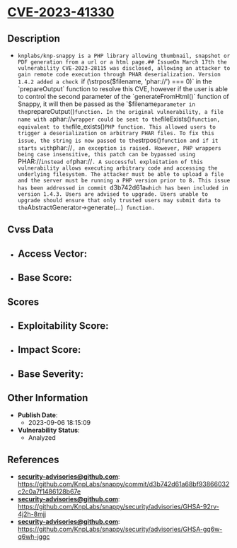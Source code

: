
# [CVE-2023-41330](https://cve.mitre.org/cgi-bin/cvename.cgi?name=CVE-2023-41330)

## Description

- `knplabs/knp-snappy is a PHP library allowing thumbnail, snapshot or PDF generation from a url or a html page.## IssueOn March 17th the vulnerability CVE-2023-28115 was disclosed, allowing an attacker to gain remote code execution through PHAR deserialization. Version 1.4.2 added a check `if (\strpos($filename, 'phar://') === 0)` in the `prepareOutput` function to resolve this CVE, however if the user is able to control the second parameter of the `generateFromHtml()` function of Snappy, it will then be passed as the `$filename` parameter in the `prepareOutput()` function. In the original vulnerability, a file name with a `phar://` wrapper could be sent to the `fileExists()` function, equivalent to the `file_exists()` PHP function. This allowed users to trigger a deserialization on arbitrary PHAR files. To fix this issue, the string is now passed to the `strpos()` function and if it starts with `phar://`, an exception is raised. However, PHP wrappers being case insensitive, this patch can be bypassed using `PHAR://` instead of `phar://`. A successful exploitation of this vulnerability allows executing arbitrary code and accessing the underlying filesystem. The attacker must be able to upload a file and the server must be running a PHP version prior to 8. This issue has been addressed in commit `d3b742d61a` which has been included in version 1.4.3. Users are advised to upgrade. Users unable to upgrade should ensure that only trusted users may submit data to the `AbstractGenerator->generate(...)` function.`

## Cvss Data

- **Access Vector**:
  - 
- **Base Score**:
  - 

## Scores

- **Exploitability Score**:
  - 
- **Impact Score**:
  - 
- **Base Severity**:
  - 

## Other Information

- **Publish Date**:
  - 2023-09-06 18:15:09
- **Vulnerability Status**:
  - Analyzed

## References

- **security-advisories@github.com**: https://github.com/KnpLabs/snappy/commit/d3b742d61a68bf93866032c2c0a7f1486128b67e
- **security-advisories@github.com**: https://github.com/KnpLabs/snappy/security/advisories/GHSA-92rv-4j2h-8mjj
- **security-advisories@github.com**: https://github.com/KnpLabs/snappy/security/advisories/GHSA-gq6w-q6wh-jggc
